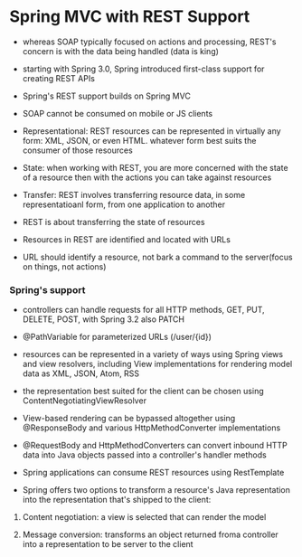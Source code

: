 # Spring MVC with REST Support

- whereas SOAP typically focused on actions and processing, REST's concern is
  with the data being handled (data is king)

- starting with Spring 3.0, Spring introduced first-class support for creating REST APIs

- Spring's REST support builds on Spring MVC

- SOAP cannot be consumed on mobile or JS clients

* Representational: REST resources can be represented in virtually any form:
  XML, JSON, or even HTML. whatever form best suits the consumer of those resources

* State: when working with REST, you are more concerned with the state of a
  resource then with the actions you can take against resources

* Transfer: REST involves transferring resource data, in some representatioanl
  form, from one application to another

- REST is about transferring the state of resources

- Resources in REST are identified and located with URLs
- URL should identify a resource, not bark a command to the server(focus on things, not actions)

### Spring's support

- controllers can handle requests for all HTTP methods, GET, PUT, DELETE, POST,
  with Spring 3.2 also PATCH

- @PathVariable for parameterized URLs (/user/{id})

- resources can be represented in a variety of ways using Spring views and view
  resolvers, including View implementations for rendering model data as XML, JSON, Atom, RSS

- the representation best suited for the client can be chosen using ContentNegotiatingViewResolver

- View-based rendering can be bypassed altogether using @ResponseBody and
  various HttpMethodConverter implementations

- @RequestBody and HttpMethodConverters can convert inbound HTTP data into Java
  objects passed into a controller's handler methods

- Spring applications can consume REST resources using RestTemplate


- Spring offers two options to transform a resource's Java representation into
  the representation that's shipped to the client:

1. Content negotiation: a view is selected that can render the model

2. Message conversion: transforms an object returned froma controller into a
   representation to be server to the client

